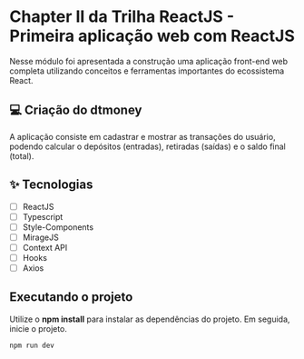 # Chapter II da Trilha ReactJS - Primeira aplicação web com ReactJS
Nesse módulo foi apresentada a construção uma aplicação front-end web completa 
utilizando conceitos e ferramentas importantes do ecossistema React.

## 💻 Criação do dtmoney
A aplicação consiste em cadastrar e mostrar as transações do usuário, podendo
calcular o depósitos (entradas), retiradas (saídas) e o saldo final (total).

## ✨ Tecnologias

-   [ ] ReactJS
-   [ ] Typescript
-   [ ] Style-Components
-   [ ] MirageJS
-   [ ] Context API
-   [ ] Hooks
-   [ ] Axios

## Executando o projeto

Utilize o **npm install** para instalar as dependências do projeto. 
Em seguida, inicie o projeto.

```cl
npm run dev
```